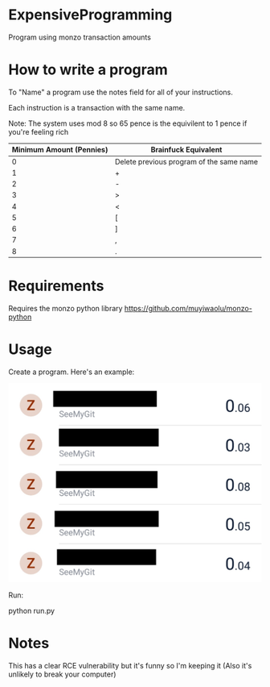 # ExpensiveProgramming
Program using monzo transaction amounts


# How to write a program
To "Name" a program use the notes field for all of your instructions.

Each instruction is a transaction with the same name.

Note: The system uses mod 8 so 65 pence is the equivilent to 1 pence if you're feeling rich

| Minimum Amount (Pennies)  | Brainfuck Equivalent |
| ------------- | ------------- |
| 0  | Delete previous program of the same name |
| 1  | + |
| 2  | - |
| 3  | > |
| 4  | < |
| 5  | \[ |
| 6  | ] |
| 7  | , |
| 8  | . |

# Requirements
Requires the monzo python library https://github.com/muyiwaolu/monzo-python

# Usage
Create a program. Here's an example:

![Example Program](exampls.png?raw=true "Example Program")

Run:

python run.py

# Notes
This has a clear RCE vulnerability but it's funny so I'm keeping it (Also it's unlikely to break your computer)

